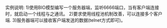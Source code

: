 实例说明:
1)使用BIO模型编写一个服务器端，监听6666端口，当有客户端连接时，就启动一个线程与之通讯。
2)要求使用线程池机制改善，可以连接多个客户端.
3)服务器端可以接收客户端发送的数据(telnet方式即可)。
